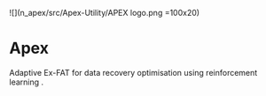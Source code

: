 ![](n_apex/src/Apex-Utility/APEX logo.png =100x20)

# Apex
Adaptive Ex-FAT for data recovery optimisation using reinforcement learning .

